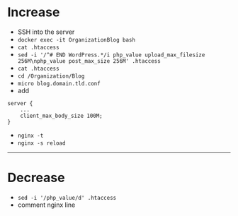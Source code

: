 # Increase

- SSH into the server
- `docker exec -it OrganizationBlog bash`
- `cat .htaccess`
- `sed -i '/^# END WordPress.*/i php_value upload_max_filesize 256M\nphp_value post_max_size 256M' .htaccess`
- `cat .htaccess`
- `cd /Organization/Blog`
- `micro blog.domain.tld.conf`
- add

```
server {
    ...
    client_max_body_size 100M;
}
```

- `nginx -t`
- `nginx -s reload`

--- 

# Decrease
- `sed -i '/php_value/d' .htaccess`
- comment nginx line